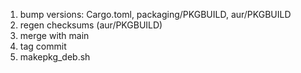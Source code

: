 1. bump versions: Cargo.toml, packaging/PKGBUILD, aur/PKGBUILD
3. regen checksums (aur/PKGBUILD)
4. merge with main
5. tag commit
6. makepkg_deb.sh
